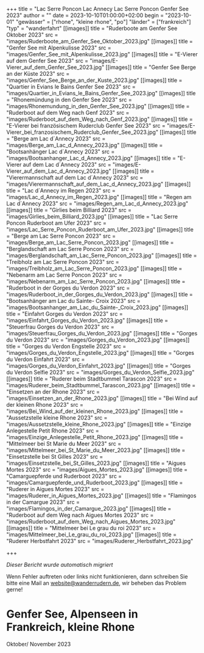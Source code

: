 +++
title = "Lac Serre Poncon Lac Annecy Lac Serre Poncon Genfer See 2023"
author = ""
date = 2023-10-10T01:00:00+02:00
begin = "2023-10-01"
"gewässer" = ["rhone", "kleine rhone", "po"]
"länder" = ["frankreich"]
"typ" = "wanderfahrt"
[[images]]
title = "Ruderboote am Genfer See Oktober 2023"
src = "images/Ruderboote_am_Genfer_See_Oktober_2023.jpg"
[[images]]
title = "Genfer See mit Alpenkulisse 2023"
src = "images/Genfer_See_mit_Alpenkulisse_2023.jpg"
[[images]]
title = "E-Vierer auf dem Genfer See 2023"
src = "images/E-Vierer_auf_dem_Genfer_See_2023.jpg"
[[images]]
title = "Genfer See Berge an der Küste 2023"
src = "images/Genfer_See_Berge_an_der_Kuste_2023.jpg"
[[images]]
title = "Quartier in Evians le Bains Genfer See 2023"
src = "images/Quartier_in_Evians_le_Bains_Genfer_See_2023.jpg"
[[images]]
title = "Rhonemündung in den Genfer See 2023"
src = "images/Rhonemundung_in_den_Genfer_See_2023.jpg"
[[images]]
title = "Ruderboot auf dem Weg nach Genf 2023"
src = "images/Ruderboot_auf_dem_Weg_nach_Genf_2023.jpg"
[[images]]
title = "E-Vierer bei französischem Ruderclub Genfer See 2023"
src = "images/E-Vierer_bei_franzosischem_Ruderclub_Genfer_See_2023.jpg"
[[images]]
title = "Berge am Lac d´Annecy 2023"
src = "images/Berge_am_Lac_d_Annecy_2023.jpg"
[[images]]
title = "Bootsanhänger Lac d´Annecy 2023"
src = "images/Bootsanhanger_Lac_d_Annecy_2023.jpg"
[[images]]
title = "E-Vierer auf dem Lac d´Annecy 2023"
src = "images/E-Vierer_auf_dem_Lac_d_Annecy_2023.jpg"
[[images]]
title = "Vierermannschaft auf dem Lac d´Annecy 2023"
src = "images/Vierermannschaft_auf_dem_Lac_d_Annecy_2023.jpg"
[[images]]
title = "Lac d´Annecy im Regen 2023"
src = "images/Lac_d_Annecy_im_Regen_2023.jpg"
[[images]]
title = "Regen am Lac d´Annecy 2023"
src = "images/Regen_am_Lac_d_Annecy_2023.jpg"
[[images]]
title = "Girlies beim Billiard 2023"
src = "images/Girlies_beim_Billiard_2023.jpg"
[[images]]
title = "Lac Serre Poncon Ruderboot am Ufer 2023"
src = "images/Lac_Serre_Poncon_Ruderboot_am_Ufer_2023.jpg"
[[images]]
title = "Berge am Lac Serre Poncon 2023"
src = "images/Berge_am_Lac_Serre_Poncon_2023.jpg"
[[images]]
title = "Berglandschaft am Lac Serre Poncon 2023"
src = "images/Berglandschaft_am_Lac_Serre_Poncon_2023.jpg"
[[images]]
title = "Treibholz am Lac Serre Poncon 2023"
src = "images/Treibholz_am_Lac_Serre_Poncon_2023.jpg"
[[images]]
title = "Nebenarm am Lac Serre Poncon 2023"
src = "images/Nebenarm_am_Lac_Serre_Poncon_2023.jpg"
[[images]]
title = "Ruderboot in der Gorges du Verdon 2023"
src = "images/Ruderboot_in_der_Gorges_du_Verdon_2023.jpg"
[[images]]
title = "Bootsanhänger am Lac du Sainte- Croix 2023"
src = "images/Bootsanhanger_am_Lac_du_Sainte-_Croix_2023.jpg"
[[images]]
title = "Einfahrt Gorges du Verdon 2023"
src = "images/Einfahrt_Gorges_du_Verdon_2023.jpg"
[[images]]
title = "Steuerfrau Gorges du Verdon 2023"
src = "images/Steuerfrau_Gorges_du_Verdon_2023.jpg"
[[images]]
title = "Gorges du Verdon 2023"
src = "images/Gorges_du_Verdon_2023.jpg"
[[images]]
title = "Gorges du Verdon Engstelle 2023"
src = "images/Gorges_du_Verdon_Engstelle_2023.jpg"
[[images]]
title = "Gorges du Verdon Einfahrt 2023"
src = "images/Gorges_du_Verdon_Einfahrt_2023.jpg"
[[images]]
title = "Gorges du Verdon Selfie 2023"
src = "images/Gorges_du_Verdon_Selfie_2023.jpg"
[[images]]
title = "Ruderer beim Stadtbummel Tarascon 2023"
src = "images/Ruderer_beim_Stadtbummel_Tarascon_2023.jpg"
[[images]]
title = "Einsetzen an der Rhone 2023"
src = "images/Einsetzen_an_der_Rhone_2023.jpg"
[[images]]
title = "Bei Wind auf der kleinen Rhone 2023"
src = "images/Bei_Wind_auf_der_kleinen_Rhone_2023.jpg"
[[images]]
title = "Aussetzstelle kleine Rhone 2023"
src = "images/Aussetzstelle_kleine_Rhone_2023.jpg"
[[images]]
title = "Einzige Anlegestelle Petit Rhone 2023"
src = "images/Einzige_Anlegestelle_Petit_Rhone_2023.jpg"
[[images]]
title = "Mittelmeer bei St Marie du Meer 2023"
src = "images/Mittelmeer_bei_St_Marie_du_Meer_2023.jpg"
[[images]]
title = "Einsetzstelle bei St Gilles 2023"
src = "images/Einsetzstelle_bei_St_Gilles_2023.jpg"
[[images]]
title = "Aigues Mortes 2023"
src = "images/Aigues_Mortes_2023.jpg"
[[images]]
title = "Camarguepferde und Ruderboot 2023"
src = "images/Camarguepferde_und_Ruderboot_2023.jpg"
[[images]]
title = "Ruderer in Aigues Mortes 2023"
src = "images/Ruderer_in_Aigues_Mortes_2023.jpg"
[[images]]
title = "Flamingos in der Camargue 2023"
src = "images/Flamingos_in_der_Camargue_2023.jpg"
[[images]]
title = "Ruderboot auf dem Weg nach Aigues Mortes 2023"
src = "images/Ruderboot_auf_dem_Weg_nach_Aigues_Mortes_2023.jpg"
[[images]]
title = "Mittelmeer bei Le grau du roi 2023"
src = "images/Mittelmeer_bei_Le_grau_du_roi_2023.jpg"
[[images]]
title = "Ruderer Herbstfahrt 2023"
src = "images/Ruderer_Herbstfahrt_2023.jpg"

+++


*Dieser Bericht wurde automatisch migriert*

Wenn Fehler auftreten oder links nicht funktionieren, dann schreiben Sie bitte eine Mail an website@wanderrudern.de, wir beheben das Problem gerne!



# Genfer See, Alpenseen in Frankreich, kleine Rhone


Oktober/ November 2023